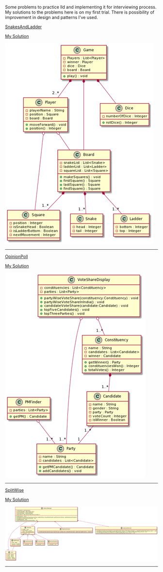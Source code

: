 Some problems to practice lld and implementing it for interviewing process. My solutions to the problems here is on my first trial. There is possibility of improvement in design and patterns I've used.

[SnakesAndLadder](https://workat.tech/machine-coding/practice/snake-and-ladder-problem-zgtac9lxwntg)

[My Solution](https://github.com/Aditya121995/Practice/tree/main/SystemDesign/src/main/java/systemDesign/snakeAndLadder)


![Design](SystemDesign/SnakeAndLadder.png)

--------------------------------------------------------------------------------------------------------------------------------------------------------

[OpinionPoll](https://www.notion.so/Opinion-poll-calculation-ad0fdac585704bd5a1c537f1ff1be8ab)

[My Solution](https://github.com/Aditya121995/Practice/tree/main/SystemDesign/src/main/java/systemDesign/opinonPoll)


![](SystemDesign/OpinionPoll.png)

--------------------------------------------------------------------------------------------------------------------------------------------------------

[SplitWise](https://workat.tech/machine-coding/practice/splitwise-problem-0kp2yneec2q2)

[My Solution](https://github.com/Aditya121995/Practice/tree/main/SystemDesign/src/main/java/systemDesign/splitWise)


![](SystemDesign/splitWise.png)

--------------------------------------------------------------------------------------------------------------------------------------------------------

